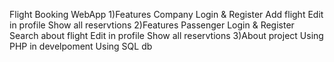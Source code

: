 Flight Booking WebApp
1)Features Company
Login & Register
Add flight
Edit in profile
Show all reservtions
2)Features Passenger
Login & Register
Search about flight
Edit in profile
Show all reservtions
3)About project
Using PHP in develpoment
Using SQL db
